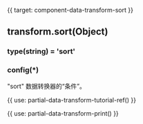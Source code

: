 
{{ target: component-data-transform-sort }}

## transform.sort(Object)

### type(string) = 'sort'

### config(*)

"sort" 数据转换器的“条件”。

{{ use: partial-data-transform-tutorial-ref() }}

{{ use: partial-data-transform-print() }}

